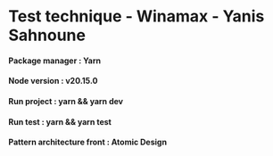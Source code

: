 # Test technique - Winamax - Yanis Sahnoune

#### Package manager : Yarn

#### Node version : v20.15.0

#### Run project : yarn && yarn dev

#### Run test : yarn && yarn test

#### Pattern architecture front : Atomic Design
